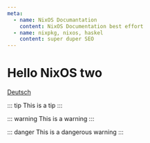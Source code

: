 ```yaml
---
meta:
  - name: NixOS Documantation
    content: NixOS Documentation best effort
  - name: nixpkg, nixos, haskel
    content: super duper SEO
---
```


# Hello NixOS two

[Deutsch](/de/)

::: tip
This is a tip
:::

::: warning
This is a warning
:::

::: danger
This is a dangerous warning
:::